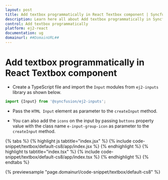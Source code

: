```yaml
---
layout: post
title: Add textbox programmatically in React Textbox component | Syncfusion
description: Learn here all about Add textbox programmatically in Syncfusion React Textbox component of Syncfusion Essential JS 2 and more.
control: Add textbox programmatically 
platform: ej2-react
documentation: ug
domainurl: ##DomainURL##
---
```


# Add textbox programmatically in React Textbox component

* Create a TypeScript file and import the `Input` modules from `ej2-inputs` library as shown below.

```ts
import {Input} from '@syncfusion/ej2-inputs';
```

* Pass the `HTML Input` element as parameter to the `createInput` method.

* You can also add the `icons` on the input by passing `buttons` property value with the class name `e-input-group-icon` as parameter to the `createInput` method.

{% tabs %}
{% highlight js tabtitle="index.jsx" %}
{% include code-snippet/textbox/default-cs8/app/index.jsx %}
{% endhighlight %}
{% highlight ts tabtitle="index.tsx" %}
{% include code-snippet/textbox/default-cs8/app/index.tsx %}
{% endhighlight %}
{% endtabs %}

 {% previewsample "page.domainurl/code-snippet/textbox/default-cs8" %}